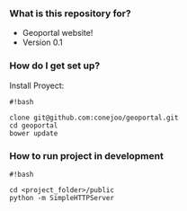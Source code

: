 ### What is this repository for? ###
* Geoportal website!
* Version 0.1

### How do I get set up? ###


Install Proyect:


```
#!bash

clone git@github.com:conejoo/geoportal.git
cd geoportal
bower update
```


### How to run project in development ###


```
#!bash

cd <project_folder>/public
python -m SimpleHTTPServer

```
